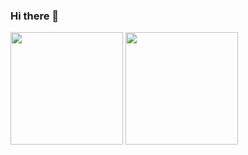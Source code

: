### Hi there 👋

<!--
**regis-sousa/regis-sousa** is a ✨ _special_ ✨ repository because its `README.md` (this file) appears on your GitHub profile.

Here are some ideas to get you started:

- 🔭 I’m currently working on ...
- 🌱 I’m currently learning ...
- 👯 I’m looking to collaborate on ...
- 🤔 I’m looking for help with ...
- 💬 Ask me about ...
- 📫 How to reach me: ...
- 😄 Pronouns: ...
- ⚡ Fun fact: ...
-->


 <img height="180em" src="https://github-readme-stats.vercel.app/api?username=regis-sousa&show_icons=true&theme=tokyonight"/>
 <img height="180em" src="https://github-readme-stats.vercel.app/api/top-langs/?username=regis-sousa&layout=compact&theme=tokyonight"/>
 
 
